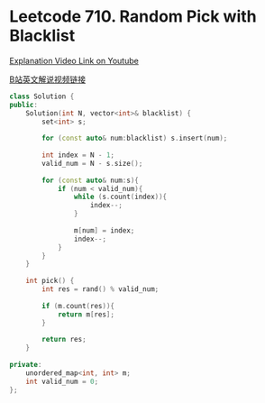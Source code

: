 # Leetcode 710. Random Pick with Blacklist

[Explanation Video Link on Youtube](https://youtu.be/yuopy\_x2gk8)

[B站英文解说视频链接](https://www.bilibili.com/video/BV1H64y1Y765)

```cpp
class Solution {
public:
    Solution(int N, vector<int>& blacklist) {
        set<int> s;
        
        for (const auto& num:blacklist) s.insert(num);
        
        int index = N - 1;
        valid_num = N - s.size();
        
        for (const auto& num:s){
            if (num < valid_num){
                while (s.count(index)){
                    index--;
                }
                
                m[num] = index;
                index--;
            }
        }
    }
    
    int pick() {
        int res = rand() % valid_num;
        
        if (m.count(res)){
            return m[res];
        }
        
        return res;
    }
    
private:
    unordered_map<int, int> m;
    int valid_num = 0;
};
```
